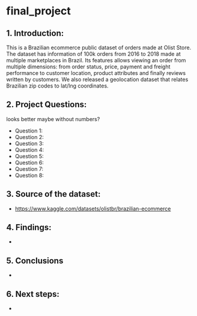 # final_project

## 1. Introduction:

This is a Brazilian ecommerce public dataset of orders made at Olist Store. The dataset has information of 100k orders from 2016 to 2018 made at multiple marketplaces in Brazil. Its features allows viewing an order from multiple dimensions: from order status, price, payment and freight performance to customer location, product attributes and finally reviews written by customers. We also released a geolocation dataset that relates Brazilian zip codes to lat/lng coordinates.

## 2. Project Questions:

looks better maybe without numbers? 

* Question 1:
* Question 2:
* Question 3:
* Question 4:
* Question 5:
* Question 6:
* Question 7:
* Question 8:

## 3. Source of the dataset: 

* https://www.kaggle.com/datasets/olistbr/brazilian-ecommerce


## 4. Findings:

*

## 5. Conclusions

*

## 6. Next steps:

*
